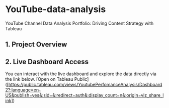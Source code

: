 # YouTube-data-analysis
YouTube Channel Data Analysis Portfolio: Driving Content Strategy with Tableau
## 1\. Project Overview

## 2\. Live Dashboard Access
You can interact with the live dashboard and explore the data directly via the link below.
[Open on Tableau Public]
([https://public.tableau.com/views/YoutubePerfomanceAnalysis/Dashboard2?:language=en-US&publish=yes&:sid=&:redirect=auth&:display_count=n&:origin=viz_share_link])
